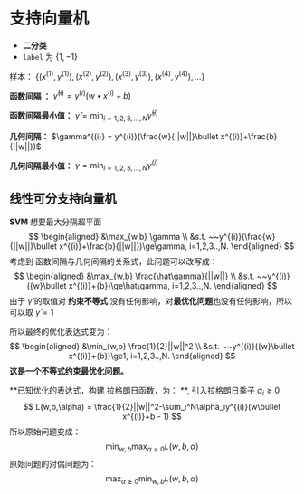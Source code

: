 # 支持向量机

* **二分类**
*  `label` 为 $\{1,-1\}$



样本： $\{(x^{(1)}, y^{(1)}), (x^{(2)}, y^{(2)}), (x^{(3)}, y^{(3)}),(x^{(4)}, y^{(4)}), ...\}$

**函数间隔 ：** $\hat \gamma^{(i)} = y^{(i)}(w\bullet x^{(i)}+b)$ 

**函数间隔最小值：** $\hat\gamma = \min_{i=1,2,3,...,N} \hat\gamma^{(i)}$

**几何间隔：** $\gamma^{(i)} = y^{(i)}(\frac{w}{||w||}\bullet x^{(i)}+\frac{b}{||w||})$

**几何间隔最小值：** $\gamma = \min_{i=1,2,3,...,N} \gamma^{(i)}$



## 线性可分支持向量机

**SVM** 想要最大分隔超平面
$$
\begin{aligned}
&\max_{w,b} \gamma \\
&s.t. ~~y^{(i)}(\frac{w}{||w||}\bullet x^{(i)}+\frac{b}{||w||})\ge\gamma, i=1,2,3..,N.
\end{aligned}
$$
考虑到 函数间隔与几何间隔的关系式，此问题可以改写成：
$$
\begin{aligned}
&\max_{w,b} \frac{\hat\gamma}{||w||} \\
&s.t. ~~y^{(i)}({w}\bullet x^{(i)}+{b})\ge\hat\gamma, i=1,2,3..,N.
\end{aligned}
$$
由于 $\hat\gamma$ 的取值对 **约束不等式** 没有任何影响，对**最优化问题**也没有任何影响，所以可以取 $\hat\gamma = 1$



所以最终的优化表达式变为：
$$
\begin{aligned}
&\min_{w,b} \frac{1}{2}||w||^2 \\
&s.t. ~~y^{(i)}({w}\bullet x^{(i)}+{b})\ge1, i=1,2,3..,N.
\end{aligned}
$$
**这是一个不等式约束最优化问题。**



**已知优化的表达式，构建 拉格朗日函数，为： **, 引入拉格朗日乘子 $\alpha_i\ge0$
$$
L(w,b,\alpha) = \frac{1}{2}||w||^2-\sum_i^N\alpha_iy^{(i)}(w\bullet x^{(i)}+b - 1)
$$
所以原始问题变成：
$$
\min_{w,b}\max_{\alpha\ge0} L(w,b,\alpha)
$$
原始问题的对偶问题为：
$$
\max_{\alpha\ge0} \min_{w,b} L(w,b,\alpha)
$$




